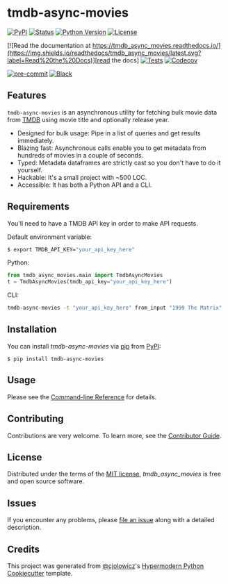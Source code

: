 # tmdb-async-movies

[![PyPI](https://img.shields.io/pypi/v/tmdb_async_movies.svg)][pypi_]
[![Status](https://img.shields.io/pypi/status/tmdb_async_movies.svg)][status]
[![Python Version](https://img.shields.io/pypi/pyversions/tmdb_async_movies)][python version]
[![License](https://img.shields.io/pypi/l/tmdb_async_movies)][license]

[![Read the documentation at https://tmdb_async_movies.readthedocs.io/](https://img.shields.io/readthedocs/tmdb_async_movies/latest.svg?label=Read%20the%20Docs)][read the docs]
[![Tests](https://github.com/tilschuenemann/tmdb_async_movies/workflows/Tests/badge.svg)][tests]
[![Codecov](https://codecov.io/gh/tilschuenemann/tmdb_async_movies/branch/main/graph/badge.svg)][codecov]

[![pre-commit](https://img.shields.io/badge/pre--commit-enabled-brightgreen?logo=pre-commit&logoColor=white)][pre-commit]
[![Black](https://img.shields.io/badge/code%20style-black-000000.svg)][black]

[pypi_]: https://pypi.org/project/tmdb_async_movies/
[status]: https://pypi.org/project/tmdb_async_movies/
[python version]: https://pypi.org/project/tmdb_async_movies
[read the docs]: https://tmdb_async_movies.readthedocs.io/
[tests]: https://github.com/tilschuenemann/tmdb_async_movies/actions?workflow=Tests
[codecov]: https://app.codecov.io/gh/tilschuenemann/tmdb_async_movies
[pre-commit]: https://github.com/pre-commit/pre-commit
[black]: https://github.com/psf/black

## Features

`tmdb-async-movies` is an asynchronous utility for fetching bulk movie data from [TMDB](https://www.themoviedb.org/) using movie title and optionally release year.

- Designed for bulk usage: Pipe in a list of queries and get results immediately.
- Blazing fast: Asynchronous calls enable you to get metadata from hundreds of movies in a couple of seconds.
- Typed: Metadata dataframes are strictly cast so you don't have to do it yourself.
- Hackable: It's a small project with ~500 LOC.
- Accessible: It has both a Python API and a CLI.

## Requirements

You'll need to have a TMDB API key in order to make API requests.

Default environment variable:

```bash
$ export TMDB_API_KEY="your_api_key_here"
```

Python:

```python
from tmdb_async_movies.main import TmdbAsyncMovies
t = TmdbAsyncMovies(tmdb_api_key="your_api_key_here")
```

CLI:

```bash
tmdb-async-movies -t "your_api_key_here" from_input "1999 The Matrix"
```

## Installation

You can install _tmdb-async-movies_ via [pip] from [PyPI]:

```console
$ pip install tmdb-async-movies
```

## Usage

Please see the [Command-line Reference] for details.

## Contributing

Contributions are very welcome.
To learn more, see the [Contributor Guide].

## License

Distributed under the terms of the [MIT license][license],
_tmdb_async_movies_ is free and open source software.

## Issues

If you encounter any problems,
please [file an issue] along with a detailed description.

## Credits

This project was generated from [@cjolowicz]'s [Hypermodern Python Cookiecutter] template.

[@cjolowicz]: https://github.com/cjolowicz
[pypi]: https://pypi.org/
[hypermodern python cookiecutter]: https://github.com/cjolowicz/cookiecutter-hypermodern-python
[file an issue]: https://github.com/tilschuenemann/tmdb_async_movies/issues
[pip]: https://pip.pypa.io/

<!-- github-only -->

[license]: https://github.com/tilschuenemann/tmdb_async_movies/blob/main/LICENSE
[contributor guide]: https://github.com/tilschuenemann/tmdb_async_movies/blob/main/CONTRIBUTING.md
[command-line reference]: https://tmdb_async_movies.readthedocs.io/en/latest/usage.html
